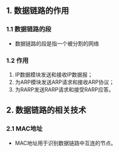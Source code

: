 ## 1. 数据链路的作用

### 1.1 数据链路的段

* 数据链路的段是指一个被分割的网络

### 1.2 作用

1. IP数据模块发送和接收IP数据报；
2. 为ARP模块发送ARP请求和接收ARP协议；
3. 为RARP发送RARP请求和接受RARP应答。

##  2. 数据链路的相关技术

### 2.1 MAC地址

* MAC地址用于识别数据链路中互连的节点。